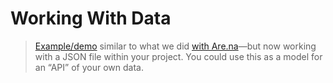 # Working With Data

> [Example/demo](https://typography-interaction-2425.github.io/week/24/#working-with-data) similar to what we did [with Are&#46;na](https://typography-interaction-2425.github.io/week/18/#the-are-na-api)—but now working with a JSON file within your project. You could use this as a model for an “API” of your own data.
